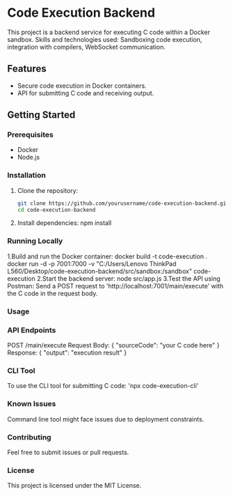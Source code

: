 # Code Execution Backend

This project is a backend service for executing C code within a Docker sandbox.
Skills and technologies used: Sandboxing code execution, integration with compilers, WebSocket communication.

## Features
- Secure code execution in Docker containers.
- API for submitting C code and receiving output.

## Getting Started

### Prerequisites
- Docker
- Node.js

### Installation

1. Clone the repository:
   ```sh
   git clone https://github.com/yourusername/code-execution-backend.git
   cd code-execution-backend
2. Install dependencies:
   npm install
   
### Running Locally
   1.Build and run the Docker container:
      docker build -t code-execution .
      docker run -d -p 7001:7000 -v "C:/Users/Lenovo ThinkPad L560/Desktop/code-execution-backend/src/sandbox:/sandbox" code-execution
   2.Start the backend server:
      node src/app.js
   3.Test the API using Postman:
      Send a POST request to 'http://localhost:7001/main/execute' with the C code in the request body.

### Usage
### API Endpoints
POST /main/execute
Request Body: { "sourceCode": "your C code here" }
Response: { "output": "execution result" }

### CLI Tool
To use the CLI tool for submitting C code:
    'npx code-execution-cli'
    
### Known Issues
Command line tool might face issues due to deployment constraints.

### Contributing
Feel free to submit issues or pull requests.

### License
This project is licensed under the MIT License.

